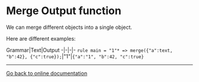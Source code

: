 # Merge Output function

We can merge different objects into a single object.

Here are different examples:

Grammar|Text|Output
-|-|-|-
`rule main = "1"* => merge({"a":text, "b":42}, {"c":true});`|"1"|`{"a":"1", "b":42, "c":true}`


---
[Go back to online documentation](../../README.md)